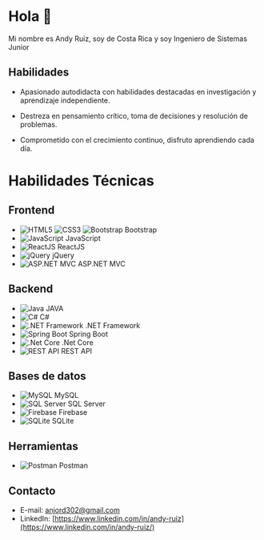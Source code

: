 # Hola 👋

Mi nombre es Andy Ruiz, soy de Costa Rica y soy Ingeniero de Sistemas Junior


## Habilidades

* Apasionado autodidacta con habilidades destacadas en investigación y aprendizaje independiente.

* Destreza en pensamiento crítico, toma de decisiones y resolución de problemas.

* Comprometido con el crecimiento continuo, disfruto aprendiendo cada día.

# Habilidades Técnicas

## Frontend
- ![HTML5](https://img.icons8.com/color/48/000000/html-5.png) ![CSS3](https://img.icons8.com/color/48/000000/css3.png) ![Bootstrap](https://img.icons8.com/color/48/000000/bootstrap.png) Bootstrap
- ![JavaScript](https://img.icons8.com/color/48/000000/javascript.png) JavaScript
- ![ReactJS](https://img.icons8.com/color/48/000000/react-native.png) ReactJS
- ![jQuery](https://img.icons8.com/ios-filled/50/000000/jquery.png) jQuery
- ![ASP.NET MVC](https://img.icons8.com/ios/50/000000/asp-net.png) ASP.NET MVC

## Backend
- ![Java](https://img.icons8.com/color/48/000000/java-coffee-cup-logo.png) JAVA
- ![C#](https://img.icons8.com/color/48/000000/c-sharp-logo.png) C#
- ![.NET Framework](https://img.icons8.com/color/48/000000/net-framework.png) .NET Framework
- ![Spring Boot](https://img.icons8.com/color/48/000000/spring-logo.png) Spring Boot
- ![.Net Core](https://img.icons8.com/color/48/000000/net-core.png) .Net Core
- ![REST API](https://img.icons8.com/color/48/000000/api-settings.png) REST API

## Bases de datos
- ![MySQL](https://img.icons8.com/color/48/000000/mysql-logo.png) MySQL
- ![SQL Server](https://img.icons8.com/color/48/000000/microsoft-sql-server.png) SQL Server
- ![Firebase](https://img.icons8.com/color/48/000000/firebase.png) Firebase
- ![SQLite](https://img.icons8.com/color/48/000000/sql.png) SQLite

## Herramientas
- ![Postman](https://img.icons8.com/dusk/64/000000/postman-api.png) Postman


## Contacto

* E-mail: anjord302@gmail.com
* LinkedIn: [https://www.linkedin.com/in/andy-ruiz](https://www.linkedin.com/in/andy-ruiz/)
